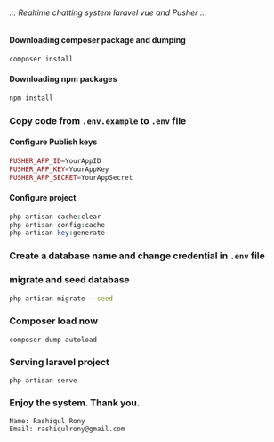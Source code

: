 ###### .::  Realtime chatting system laravel vue and Pusher  ::.

#### Downloading composer package and dumping
~~~bash
composer install
~~~

#### Downloading npm packages
~~~bash
npm install
~~~

### Copy code from `.env.example` to `.env` file

#### Configure Publish keys
~~~php
PUSHER_APP_ID=YourAppID
PUSHER_APP_KEY=YourAppKey
PUSHER_APP_SECRET=YourAppSecret
~~~

#### Configure project
~~~php
php artisan cache:clear
php artisan config:cache
php artisan key:generate
~~~

### Create a database name and change credential in `.env` file

### migrate and seed database
~~~bash
php artisan migrate --seed
~~~


### Composer load now
~~~
composer dump-autoload
~~~


### Serving laravel project
~~~
php artisan serve
~~~

### Enjoy the system. Thank you.
~~~
Name: Rashiqul Rony
Email: rashiqulrony@gmail.com
~~~


